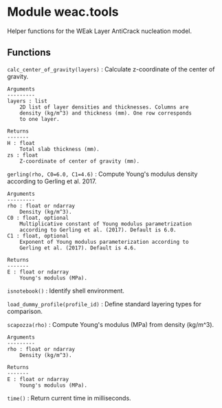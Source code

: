 Module weac.tools
=================
Helper functions for the WEak Layer AntiCrack nucleation model.

Functions
---------

    
`calc_center_of_gravity(layers)`
:   Calculate z-coordinate of the center of gravity.
    
    Arguments
    ---------
    layers : list
        2D list of layer densities and thicknesses. Columns are
        density (kg/m^3) and thickness (mm). One row corresponds
        to one layer.
    
    Returns
    -------
    H : float
        Total slab thickness (mm).
    zs : float
        Z-coordinate of center of gravity (mm).

    
`gerling(rho, C0=6.0, C1=4.6)`
:   Compute Young's modulus density according to Gerling et al. 2017.
    
    Arguments
    ---------
    rho : float or ndarray
        Density (kg/m^3).
    C0 : float, optional
        Multiplicative constant of Young modulus parametrization
        according to Gerling et al. (2017). Default is 6.0.
    C1 : float, optional
        Exponent of Young modulus parameterization according to
        Gerling et al. (2017). Default is 4.6.
    
    Returns
    -------
    E : float or ndarray
        Young's modulus (MPa).

    
`isnotebook()`
:   Identify shell environment.

    
`load_dummy_profile(profile_id)`
:   Define standard layering types for comparison.

    
`scapozza(rho)`
:   Compute Young's modulus (MPa) from density (kg/m^3).
    
    Arguments
    ---------
    rho : float or ndarray
        Density (kg/m^3).
    
    Returns
    -------
    E : float or ndarray
        Young's modulus (MPa).

    
`time()`
:   Return current time in milliseconds.